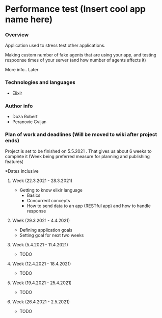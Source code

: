 # Performance test (Insert cool app name here)

### Overview

Application used to stress test other applications. 

Making custom number of fake agents that are using your app, and testing respoonse times of your server (and how number of agents affects it)

More info.. Later

### Technologies and languages

- Elixir

### Author info

- Doza Robert
- Peranovic Cvijan

### Plan of work and deadlines (Will be moved to wiki after project ends)

Project is set to be finished on 5.5.2021 . That gives us about 6 weeks to complete it (Week being preferred measure for planning and publishing features)

*Dates inclusive

1. Week (22.3.2021 - 28.3.2021)
    - Getting to know elixir language
        - Basics
        - Concurrent concepts
        - How to send data to an app (RESTful app) and how to handle response
    
2. Week (29.3.2021 - 4.4.2021)
    - Defining application goals
    - Setting goal for next two weeks
3. Week (5.4.2021 - 11.4.2021)
    - TODO
4. Week (12.4.2021 - 18.4.2021)
    - TODO
5. Week (19.4.2021 - 25.4.2021)
    - TODO
6. Week (26.4.2021 - 2.5.2021)
    - TODO
